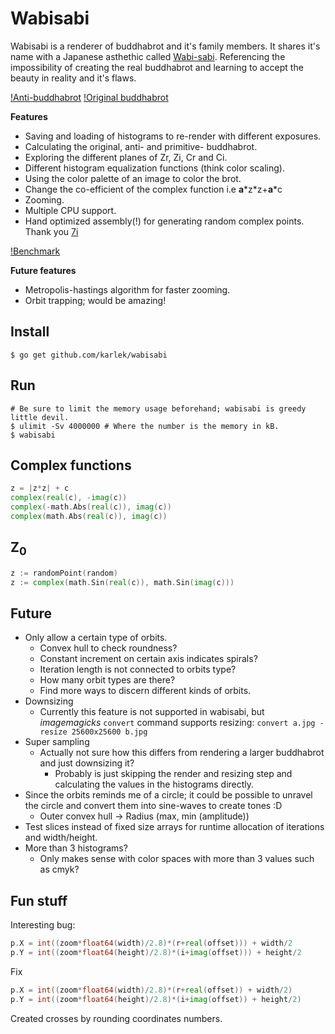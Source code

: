 # Wabisabi

Wabisabi is a renderer of buddhabrot and it's family members. It shares it's name with a Japanese asthethic called [Wabi-sabi](https://en.wikipedia.org/wiki/Wabi-sabi). Referencing the impossibility of creating the real buddhabrot and learning to accept the beauty in reality and it's flaws. 

[!Anti-buddhabrot](https://github.com/karlek/wabisabi/raw/master/img/anti.jpg)
[!Original buddhabrot](https://github.com/karlek/wabisabi/raw/master/img/original.jpg)

__Features__

* Saving and loading of histograms to re-render with different exposures.
* Calculating the original, anti- and primitive- buddhabrot.
* Exploring the different planes of Zr, Zi, Cr and Ci.
* Different histogram equalization functions (think color scaling).
* Using the color palette of an image to color the brot.
* Change the co-efficient of the complex function i.e __a__\*z\*z+__a__\*c
* Zooming.
* Multiple CPU support. 
* Hand optimized assembly(!) for generating random complex points. Thank you [7i](https://github.com/7i)

[!Benchmark](https://github.com/karlek/wabisabi/raw/master/img/benchmark.png)

__Future features__

* Metropolis-hastings algorithm for faster zooming.
* Orbit trapping; would be amazing!

## Install

```fish
$ go get github.com/karlek/wabisabi
```

## Run

```fish
# Be sure to limit the memory usage beforehand; wabisabi is greedy little devil.
$ ulimit -Sv 4000000 # Where the number is the memory in kB.
$ wabisabi
```

## Complex functions

```go
z = |z*z| + c
complex(real(c), -imag(c))
complex(-math.Abs(real(c)), imag(c))
complex(math.Abs(real(c)), imag(c))
```

## Z<sub>0</sub>

```go
z := randomPoint(random)
z := complex(math.Sin(real(c)), math.Sin(imag(c)))
```

## Future

* Only allow a certain type of orbits. 
    - Convex hull to check roundness?
    - Constant increment on certain axis indicates spirals?
    - Iteration length is not connected to orbits type?
    - How many orbit types are there?
    - Find more ways to discern different kinds of orbits. 
* Downsizing
    - Currently this feature is not supported in wabisabi, but _imagemagicks_ `convert` command supports resizing: `convert a.jpg -resize 25600x25600 b.jpg` 
* Super sampling
    - Actually not sure how this differs from rendering a larger buddhabrot and just downsizing it?
        + Probably is just skipping the render and resizing step and calculating the values in the histograms directly.
* Since the orbits reminds me of a circle; it could be possible to unravel the circle and convert them into sine-waves to create tones :D
    - Outer convex hull -> Radius (max, min (amplitude)) 
* Test slices instead of fixed size arrays for runtime allocation of iterations and width/height.
* More than 3 histograms?
    - Only makes sense with color spaces with more than 3 values such as cmyk?

## Fun stuff

Interesting bug:

```go
p.X = int((zoom*float64(width)/2.8)*(r+real(offset))) + width/2
p.Y = int((zoom*float64(height)/2.8)*(i+imag(offset))) + height/2
```

Fix
```go
p.X = int((zoom*float64(width)/2.8)*(r+real(offset)) + width/2)
p.Y = int((zoom*float64(height)/2.8)*(i+imag(offset)) + height/2)
```

Created crosses by rounding coordinates numbers.


